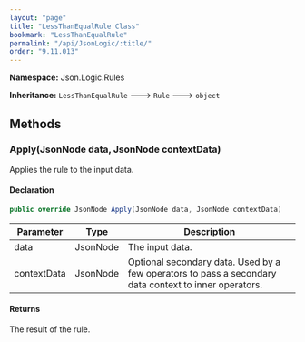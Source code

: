 ```yaml
---
layout: "page"
title: "LessThanEqualRule Class"
bookmark: "LessThanEqualRule"
permalink: "/api/JsonLogic/:title/"
order: "9.11.013"
---
```

**Namespace:** Json.Logic.Rules

**Inheritance:**
`LessThanEqualRule`
 🡒 
`Rule`
 🡒 
`object`


## Methods

### Apply(JsonNode data, JsonNode contextData)

Applies the rule to the input data.

#### Declaration

```c#
public override JsonNode Apply(JsonNode data, JsonNode contextData)
```

| Parameter | Type | Description |
|---|---|---|
| data | JsonNode | The input data. |
| contextData | JsonNode | Optional secondary data.  Used by a few operators to pass a secondary<br>    data context to inner operators. |


#### Returns

The result of the rule.

